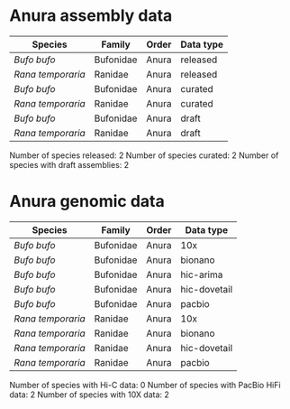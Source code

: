 # Anura assembly data

| Species | Family | Order | Data type |
| -- | --- | --- | --- |
| *Bufo bufo* | Bufonidae | Anura | released |
| *Rana temporaria* | Ranidae | Anura | released |
| *Bufo bufo* | Bufonidae | Anura | curated |
| *Rana temporaria* | Ranidae | Anura | curated |
| *Bufo bufo* | Bufonidae | Anura | draft |
| *Rana temporaria* | Ranidae | Anura | draft |

Number of species released: 2
Number of species curated: 2
Number of species with draft assemblies: 2

# Anura genomic data

| Species | Family | Order | Data type |
| -- | --- | --- | --- |
| *Bufo bufo* | Bufonidae | Anura | 10x |
| *Bufo bufo* | Bufonidae | Anura | bionano |
| *Bufo bufo* | Bufonidae | Anura | hic-arima |
| *Bufo bufo* | Bufonidae | Anura | hic-dovetail |
| *Bufo bufo* | Bufonidae | Anura | pacbio |
| *Rana temporaria* | Ranidae | Anura | 10x |
| *Rana temporaria* | Ranidae | Anura | bionano |
| *Rana temporaria* | Ranidae | Anura | hic-dovetail |
| *Rana temporaria* | Ranidae | Anura | pacbio |

Number of species with Hi-C data: 0
Number of species with PacBio HiFi data: 2
Number of species with 10X data: 2
